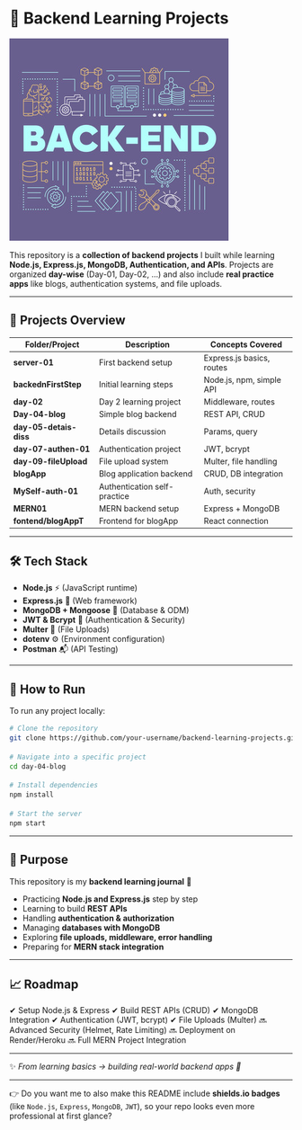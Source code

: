 # 🚀 Backend Learning Projects

![Backend Showcase](backendImg.jpg)

This repository is a **collection of backend projects** I built while learning **Node.js, Express.js, MongoDB, Authentication, and APIs**.
Projects are organized **day-wise** (Day-01, Day-02, …) and also include **real practice apps** like blogs, authentication systems, and file uploads.

---

## 📂 Projects Overview

| Folder/Project         | Description                  | Concepts Covered          |
| ---------------------- | ---------------------------- | ------------------------- |
| **server-01**          | First backend setup          | Express.js basics, routes |
| **backednFirstStep**   | Initial learning steps       | Node.js, npm, simple API  |
| **day-02**             | Day 2 learning project       | Middleware, routes        |
| **Day-04-blog**        | Simple blog backend          | REST API, CRUD            |
| **day-05-detais-diss** | Details discussion           | Params, query             |
| **day-07-authen-01**   | Authentication project       | JWT, bcrypt               |
| **day-09-fileUpload**  | File upload system           | Multer, file handling     |
| **blogApp**            | Blog application backend     | CRUD, DB integration      |
| **MySelf-auth-01**     | Authentication self-practice | Auth, security            |
| **MERN01**             | MERN backend setup           | Express + MongoDB         |
| **fontend/blogAppT**   | Frontend for blogApp         | React connection          |

---

## 🛠️ Tech Stack

* **Node.js** ⚡ (JavaScript runtime)
* **Express.js** 🚏 (Web framework)
* **MongoDB + Mongoose** 🍃 (Database & ODM)
* **JWT & Bcrypt** 🔐 (Authentication & Security)
* **Multer** 📂 (File Uploads)
* **dotenv** ⚙ (Environment configuration)
* **Postman** 📬 (API Testing)

---

## 🚀 How to Run

To run any project locally:

```bash
# Clone the repository
git clone https://github.com/your-username/backend-learning-projects.git

# Navigate into a specific project
cd day-04-blog

# Install dependencies
npm install

# Start the server
npm start
```

---

## 📌 Purpose

This repository is my **backend learning journal** 📝

* Practicing **Node.js and Express.js** step by step
* Learning to build **REST APIs**
* Handling **authentication & authorization**
* Managing **databases with MongoDB**
* Exploring **file uploads, middleware, error handling**
* Preparing for **MERN stack integration**

---

## 📈 Roadmap

✔ Setup Node.js & Express
✔ Build REST APIs (CRUD)
✔ MongoDB Integration
✔ Authentication (JWT, bcrypt)
✔ File Uploads (Multer)
🔜 Advanced Security (Helmet, Rate Limiting)
🔜 Deployment on Render/Heroku
🔜 Full MERN Project Integration

---

✨ *From learning basics → building real-world backend apps 🚀*

---

👉 Do you want me to also make this README include **shields.io badges** (like `Node.js`, `Express`, `MongoDB`, `JWT`), so your repo looks even more professional at first glance?
